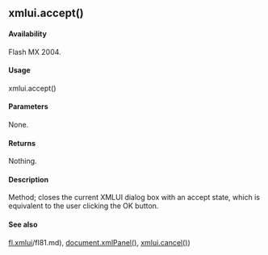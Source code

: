 ## xmlui.accept()

#### Availability

Flash MX 2004.

#### Usage

xmlui.accept()

#### Parameters

None.

#### Returns

Nothing.

#### Description

Method; closes the current XMLUI dialog box with an accept state, which is equivalent to the user clicking the OK button.

#### See also

[fl.xmlui](../flash_object_(fl)/fl81.md)/fl81.md), [document.xmlPanel()](../Document_object/docu6198.md), [xmlui.cancel()](../XMLUI_object/xmlui1.md))

<span id="xmlui.cancel()" class="anchor"></span>

